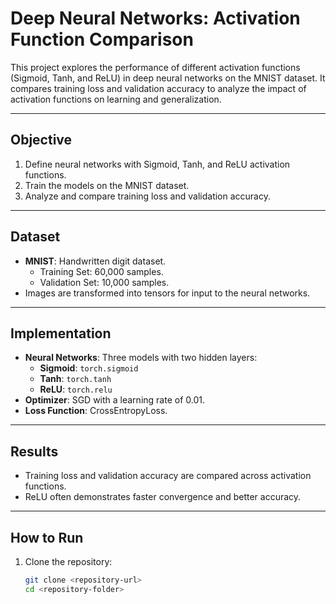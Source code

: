 # Deep Neural Networks: Activation Function Comparison

This project explores the performance of different activation functions (Sigmoid, Tanh, and ReLU) in deep neural networks on the MNIST dataset. It compares training loss and validation accuracy to analyze the impact of activation functions on learning and generalization.

---

## **Objective**
1. Define neural networks with Sigmoid, Tanh, and ReLU activation functions.
2. Train the models on the MNIST dataset.
3. Analyze and compare training loss and validation accuracy.

---

## **Dataset**
- **MNIST**: Handwritten digit dataset.
  - Training Set: 60,000 samples.
  - Validation Set: 10,000 samples.
- Images are transformed into tensors for input to the neural networks.

---

## **Implementation**
- **Neural Networks**: Three models with two hidden layers:
  - **Sigmoid**: `torch.sigmoid`
  - **Tanh**: `torch.tanh`
  - **ReLU**: `torch.relu`
- **Optimizer**: SGD with a learning rate of 0.01.
- **Loss Function**: CrossEntropyLoss.

---

## **Results**
- Training loss and validation accuracy are compared across activation functions.
- ReLU often demonstrates faster convergence and better accuracy.

---

## **How to Run**
1. Clone the repository:
   ```bash
   git clone <repository-url>
   cd <repository-folder>
